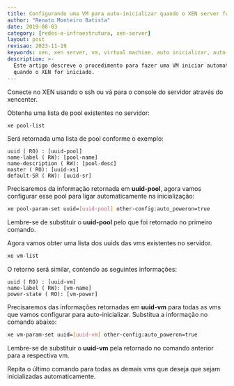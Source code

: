 ```yaml
---
title: Configurando uma VM para auto-inicializar quando o XEN server for iniciado
author: "Renato Monteiro Batista"
date: 2019-08-03
category: [redes-e-infraestrutura, xen-server]
layout: post
revisao: 2023-11-19
keywords: xen, xen server, vm, virtual machine, auto inicializar, auto poweron
description: >-
  Este artigo descreve o procedimento para fazer uma VM iniciar automaticamente
  quando o XEN for iniciado.
---
```


Conecte no XEN usando o ssh ou vá para o console do servidor através do xencenter.

Obtenha uma lista de pool existentes no servidor:

```bash
xe pool-list
```

Será retornada uma lista de pool conforme o exemplo:

```text
uuid ( RO) : [uuid-pool]
name-label ( RW): [pool-name]
name-description ( RW): [pool-desc]
master ( RO): [uuid-xs]
default-SR ( RW): [uuid-sr]
```

Precisaremos da informação retornada em **uuid-pool**, agora vamos configurar esse pool para ligar automaticamente na inicialização:

```bash
xe pool-param-set uuid=[uuid-pool] other-config:auto_poweron=true
```

Lembre-se de substituir o **uuid-pool** pelo que foi retornado no primeiro comando.

Agora vamos obter uma lista dos uuids das vms existentes no servidor.

```bash
xe vm-list
```

O retorno será similar, contendo as seguintes informações:

```text
uuid ( RO) : [uuid-vm]
name-label ( RW): [vm-name]
power-state ( RO): [vm-power]
```

Precisaremos das informações retornadas em **uuid-vm** para todas as vms que vamos configurar para auto-inicializar. Substitua a informação no comando abaixo:

```bash
xe vm-param-set uuid=[uuid-vm] other-config:auto_poweron=true
```

Lembre-se de substituir o **uuid-vm** pela retornado no comando anterior para a respectiva vm.

Repita o último comando para todas as demais vms que deseja que sejam inicializadas automaticamente.

